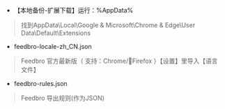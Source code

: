 - 【本地备份-扩展下载】运行：%AppData% 
> 找到AppData\Local\Google & Microsoft\Chrome & Edge\User Data\Default\Extensions

- feedbro-locale-zh_CN.json
> Feedbro 官方最新版（ 支持：Chrome/🦊Firefox ）【设置】里导入【语言文件】

- feedbro-rules.json
>  Feedbro 导出规则(作为JSON)
